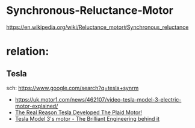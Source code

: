 # Synchronous-Reluctance-Motor
https://en.wikipedia.org/wiki/Reluctance_motor#Synchronous_reluctance

# relation:
## Tesla
sch: https://www.google.com/search?q=tesla+synrm
- https://uk.motor1.com/news/462107/video-tesla-model-3-electric-motor-explained/
- [The Real Reason Tesla Developed The Plaid Motor!](https://youtu.be/xu4ckJN73oo)
- [Tesla Model 3's motor - The Brilliant Engineering behind it](https://youtu.be/esUb7Zy5Oio)
